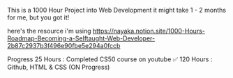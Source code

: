 This is a 1000 Hour Project into Web Development it might take 1 - 2 months for me, but you got it! 

here's the resource i'm using
https://nayaka.notion.site/1000-Hours-Roadmap-Becoming-a-Selftaught-Web-Developer-2b87c2937b3f496e90fbe5e294a0fccb

Progress 
25 Hours : Completed CS50 course on youtube ✅ 
120 Hours : Github, HTML & CSS (ON Progress)
